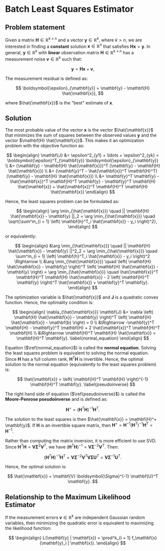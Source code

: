 # Batch Least Squares Estimator

## Problem statement

Given a matrix $\mathbf{H} \in \mathbb{R}^{k \times n}$ and a vector $\mathbf{y} \in \mathbb{R}^k$, where $k > n$, we are interested in finding a **constant** solution $\mathbf{x} \in \mathbb{R}^n$ that satisfies $\mathbf{H} \mathbf{x} = \mathbf{y}$. In general, $\mathbf{y} \in \mathbb{R}^k$ with **linear** observation matrix $\mathbf{H} \in \mathbb{R}^{k \times n}$ has a measurement noise $\boldsymbol{v} \in \mathbb{R}^k$ such that:

$$
\mathbf{y} = \mathbf{H} \mathbf{x} + \boldsymbol{v}, \label{least_squares_main}
$$

The measurement residual is defined as:

$$
\boldsymbol{\epsilon}_{\mathbf{y}} = \mathbf{y} - \mathbf{H} \hat{\mathbf{x}},
$$

where $\hat{\mathbf{x}}$ is the "best" estimate of $\mathbf{x}$.

## Solution

The most probable value of the vector $\mathbf{x}$ is the vector $\hat{\mathbf{x}}$ that minimizes the sum of squares
between the observed values $\mathbf{y}$ and the vector $\mathbf{H} \hat{\mathbf{x}}$. This makes it an optimization problem with the objective function as:

$$
\begin{align}
\mathbf{J} &= \epsilon^2_{y1} + \ldots + \epsilon^2_{yk} = \boldsymbol{\epsilon}^T_{\mathbf{y}} \boldsymbol{\epsilon}_{\mathbf{y}} \\
&= (\mathbf{y} - \mathbf{H} \hat{\mathbf{x}})^T (\mathbf{y} - \mathbf{H} \hat{\mathbf{x}}) \\
&= (\mathbf{y}^T - \hat{\mathbf{x}}^T \mathbf{H}^T) (\mathbf{y} - \mathbf{H} \hat{\mathbf{x}}) \\ 
&= \mathbf{y}^T \mathbf{y} - \hat{\mathbf{x}}^T \mathbf{H}^T \mathbf{y} - \mathbf{y}^T \mathbf{H} \hat{\mathbf{x}} + \hat{\mathbf{x}}^T \mathbf{H}^T \mathbf{H} \hat{\mathbf{x}}
\end{align}
$$

Hence, the least squares problem can be formulated as:

$$
\begin{align}
\arg \min_{\hat{\mathbf{x}}} \quad || \mathbf{H} \hat{\mathbf{x}} - \mathbf{y} ||_2 = \arg \min_{\hat{\mathbf{x}}} \quad \sqrt{\sum^m_{i = 1} \left( \mathbf{h}^T_i \hat{\mathbf{x}} - y_i \right)^2},
\end{align}
$$

or equivalently:

$$
\begin{align}
&\arg \min_{\hat{\mathbf{x}}} \quad || \mathbf{H} \hat{\mathbf{x}} - \mathbf{y} ||^2_2 = \arg \min_{\hat{\mathbf{x}}} \quad \sum^m_{i = 1} \left( \mathbf{h}^T_i \hat{\mathbf{x}} - y_i \right)^2 \Rightarrow \\
&\arg \min_{\hat{\mathbf{x}}} \quad \left( \mathbf{H} \hat{\mathbf{x}} - \mathbf{y} \right)^T \left( \mathbf{H} \hat{\mathbf{x}} - \mathbf{y} \right) = \arg \min_{\hat{\mathbf{x}}} \quad \hat{\mathbf{x}}^T \mathbf{H}^T \mathbf{H} \hat{\mathbf{x}} - 2 \left( \mathbf{H}^T \mathbf{y} \right)^T \hat{\mathbf{x}} + \mathbf{y}^T \mathbf{y}.
\end{align}
$$

The optimization variable is $\hat{\mathbf{x}}$ and $\mathbf{J}$ is a quadratic convex function. Hence, the optimality condition is:

$$
\begin{align}
\nabla_{\hat{\mathbf{x}}} \mathbf{J} &= 
\nabla \left( \mathbf{H} \hat{\mathbf{x}} - \mathbf{y} \right)^T \left( \mathbf{H} \hat{\mathbf{x}} - \mathbf{b} \right) = 0 \\
&\Rightarrow -\mathbf{y}^T \mathbf{H} - \mathbf{y}^T \mathbf{H} + 2 \hat{\mathbf{x}}^T \mathbf{H}^T \mathbf{H} \\
&\Rightarrow \mathbf{H}^T \mathbf{H} \hat{\mathbf{x}} = \mathbf{H}^T \mathbf{y}. \label{normal_equation}
\end{align}
$$

Equation ($\ref{normal_equation}$) is called the **normal equation**. Solving the least squares problem is equivalent to solving the normal equation. Since $\mathbf{H}$ has a full column rank, $\mathbf{H}^T \mathbf{H}$ is invertible. Hence, the optimal solution to the normal equation (equivalently to the least squares problem) is:

$$
\hat{\mathbf{x}} = \left( \mathbf{H}^T \mathbf{H} \right)^{-1} \mathbf{H}^T \mathbf{y}. \label{pseudoinverse}
$$

The right hand side of equation ($\ref{pseudoinverse}$) is called the **Moore-Penrose pseudoinverse** and is defined as:

$$
\mathbf{H}^{+} = \left( \mathbf{H}^T \mathbf{H} \right)^{-1} \mathbf{H}^T.
$$

The solution to the least squares is then $\hat{\mathbf{x}} = \mathbf{H}^+ \mathbf{y}$. If $\mathbf{H}$ is an invertible square matrix, then $\mathbf{H}^+ = \mathbf{H}^{-1} \left( \mathbf{H}^T \right)^{-1} \mathbf{H}^T = \mathbf{H}^{-1}$.

Rather than computing the matrix inversion, it is more efficient to use SVD. Since $\mathbf{H}^T \mathbf{H} = \mathbf{V} \boldsymbol{\Sigma}^2 \mathbf{V}^T$, we have $\left ( \mathbf{H}^T \mathbf{H} \right)^{-1} = \mathbf{V} \boldsymbol{\Sigma}^{-2} \mathbf{V}^T$. Then:

$$
\left( \mathbf{H}^T \mathbf{H} \right)^{-1} \mathbf{H}^T = 
\mathbf{V} \boldsymbol{\Sigma}^{-2} \mathbf{V}^T \mathbf{V} \boldsymbol{\Sigma} \mathbf{U}^T =
\mathbf{V} \boldsymbol{\Sigma}^{-1} \mathbf{U}^T.
$$

Hence, the optimal solution is:

$$
\hat{\mathbf{x}} = \mathbf{V} \boldsymbol{\Sigma}^{-1} \mathbf{U}^T \mathbf{y}.
$$

## Relationship to the Maximum Likelihood Estimator

If the measurement errors $\boldsymbol{v} \in \mathbb{R}^k$ are independent Gaussian random variables, then minimizing the quadratic error is equivalent to maximizing the likelihood function:

$$
\begin{align}
L(\mathbf{y} | \mathbf{x}) = \prod^k_{i = 1} f_\mathbf{x} (\mathbf{y}_i | \mathbf{x}).
\end{align}
$$
